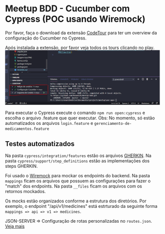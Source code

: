 # Meetup BDD - Cucumber com Cypress (POC usando Wiremock)
Por favor, faça o download da extensão [CodeTour](https://marketplace.visualstudio.com/items?itemName=vsls-contrib.codetour) para ter um overview da configuração do Cucumber no Cypress.

Após instalada a extensão, por favor veja todos os tours clicando no play.
![imagem do tour](https://github.com/RenanCdS/meetup-bdd/blob/master/img-tour.PNG?raw=true)

Para executar o Cypress execute o comando `npm run open:cypress` e escolha o arquivo .feature que quer executar.
Obs: No momento, só estão automatizados os arquivos `login.feature` e `gerenciamento-de-medicamentos.feature`

## Testes automatizados
Na pasta `cypress/integration/features` estão os arquivos [GHERKIN](https://cucumber.io/docs/gherkin/reference/).
Na pasta `cypress/support/step_definitions` estão as implementações dos steps GHERKIN.

Foi usado o [Wiremock](https://www.npmjs.com/package/wiremock) para mockar os endpoints do backend.
Na pasta `mappings` ficam os arquivos que possuem as configurações para fazer o "match" dos endpoints.
Na pasta `__files` ficam os arquivos com os retornos mockados.

Os mocks estão organizados conforme a estrutura dos diretórios. Por exemplo, o endpoint "/api/v1/medicines" está estrturado da seguinte forma `mappings => api => v1 => medicines`.





JSON-SERVER => Configuração de rotas personalizadas no `routes.json`. [Veja mais](https://www.npmjs.com/package/json-server#add-custom-routes)


